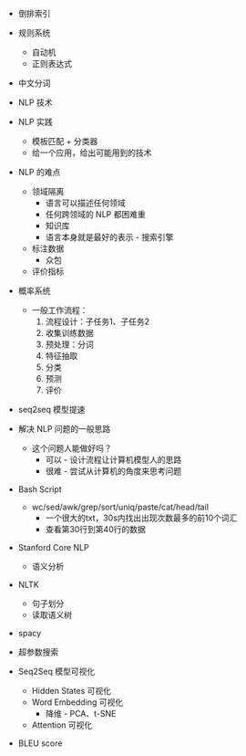 - 倒排索引
- 规则系统
  - 自动机
  - 正则表达式
- 中文分词
- NLP 技术
- NLP 实践
  - 模板匹配 + 分类器
  - 给一个应用，给出可能用到的技术
- NLP 的难点
  - 领域隔离
    - 语言可以描述任何领域
    - 任何跨领域的 NLP 都困难重
    - 知识库
    - 语言本身就是最好的表示 - 搜索引擎
  - 标注数据
    - 众包
  - 评价指标
- 概率系统
  - 一般工作流程：
    1. 流程设计：子任务1、子任务2
    1. 收集训练数据
    1. 预处理：分词
    1. 特征抽取
    1. 分类
    1. 预测
    1. 评价
- seq2seq 模型提速
- 解决 NLP 问题的一般思路
  - 这个问题人能做好吗？
    - 可以 - 设计流程让计算机模型人的思路
    - 很难 - 尝试从计算机的角度来思考问题

- Bash Script
  - wc/sed/awk/grep/sort/uniq/paste/cat/head/tail
    - 一个很大的txt，30s内找出出现次数最多的前10个词汇
    - 查看第30行到第40行的数据

- Stanford Core NLP
  - 语义分析
- NLTK
  - 句子划分
  - 读取语义树
- spacy
- 超参数搜索
- Seq2Seq 模型可视化
  - Hidden States 可视化
  - Word Embedding 可视化
    - 降维 - PCA、t-SNE
  - Attention 可视化
- BLEU score
